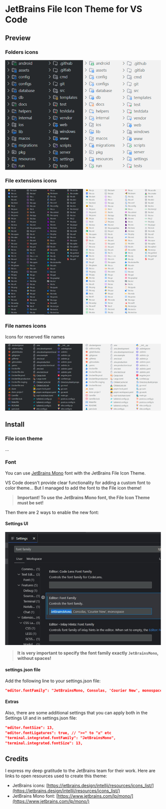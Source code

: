 # JetBrains File Icon Theme for VS Code

## Preview

### Folders icons

![Preview folders icons](https://raw.githubusercontent.com/fogio-org/vscode-jetbrains-file-icon-theme/refs/heads/master/assets/img/preview_folders.png)

### File extensions icons

![Preview file extensions icons](https://raw.githubusercontent.com/fogio-org/vscode-jetbrains-file-icon-theme/refs/heads/master/assets/img/preview_file_extensions.png)

### File names icons

Icons for reserved file names

![Preview file names icons](https://raw.githubusercontent.com/fogio-org/vscode-jetbrains-file-icon-theme/refs/heads/master/assets/img/preview_file_names.png)

## Install

### File icon theme

...

### Font

You can use [JetBrains Mono](https://www.jetbrains.com/lp/mono/) font with the JetBrains File Icon Theme.

VS Code doesn't provide clear functionality for adding a custom font to color theme... But I managed to add the font to the File icon theme!

> **Important! To use the JetBrains Mono font, the File Icon Theme must be set!**

Then there are 2 ways to enable the new font:

#### Settings UI

![Change font in settings UI](https://raw.githubusercontent.com/fogio-org/vscode-jetbrains-file-icon-theme/refs/heads/master/assets/img/guide_change_font_settings_ui.jpg)

> **It is very important to specify the font family exactly `JetBrainsMono`, without spaces!**

#### settings.json file

Add the following line to your settings.json file:

```json
"editor.fontFamily": "JetBrainsMono, Consolas, 'Courier New', monospace",
```

#### Extras

Also, there are some additional settings that you can apply both in the Settings UI and in settings.json file:

```json
"editor.fontSize": 13,
"editor.fontLigatures": true, // ">=" to "≥" etc
"terminal.integrated.fontFamily": "JetBrainsMono",
"terminal.integrated.fontSize": 13,
```

## Credits

I express my deep gratitude to the JetBrains team for their work. Here are links to open resources used to create this theme:

- JetBrains icons: [https://jetbrains.design/intellij/resources/icons_list/](https://jetbrains.design/intellij/resources/icons_list/)
- JetBrains Mono font: [https://www.jetbrains.com/lp/mono/](https://www.jetbrains.com/lp/mono/)
